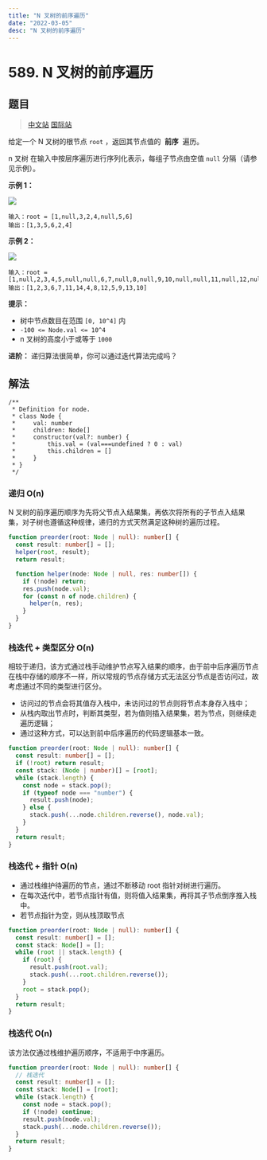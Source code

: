 ```yaml
---
title: "N 叉树的前序遍历"
date: "2022-03-05"
desc: "N 叉树的前序遍历"
---
```


# 589. N 叉树的前序遍历

## 题目

> [中文站](https://leetcode-cn.com/problems/n-ary-tree-preorder-traversal/) [国际站](https://leetcode.com/problems/n-ary-tree-preorder-traversal/)

给定一个 N 叉树的根节点 `root` ，返回其节点值的  **前序**  遍历。

n 叉树 在输入中按层序遍历进行序列化表示，每组子节点由空值 `null` 分隔（请参见示例）。

**示例 1：**

![](https://youyas-cos-1254423828.cos.ap-guangzhou.myqcloud.com/images/leetcode-solution/leetcode_589_image_1.png)

```
输入：root = [1,null,3,2,4,null,5,6]
输出：[1,3,5,6,2,4]
```

**示例 2：**

![](https://youyas-cos-1254423828.cos.ap-guangzhou.myqcloud.com/images/leetcode-solution/leetcode_589_image_2.png)

```
输入：root = [1,null,2,3,4,5,null,null,6,7,null,8,null,9,10,null,null,11,null,12,null,13,null,null,14]
输出：[1,2,3,6,7,11,14,4,8,12,5,9,13,10]
```

**提示：**

- 树中节点数目在范围 `[0, 10^4]` 内
- `-100 <= Node.val <= 10^4`
- n 叉树的高度小于或等于 `1000`

**进阶：** 递归算法很简单，你可以通过迭代算法完成吗？

## 解法

```
/**
 * Definition for node.
 * class Node {
 *     val: number
 *     children: Node[]
 *     constructor(val?: number) {
 *         this.val = (val===undefined ? 0 : val)
 *         this.children = []
 *     }
 * }
 */
```

### 递归 O(n)

N 叉树的前序遍历顺序为先将父节点入结果集，再依次将所有的子节点入结果集，对子树也遵循这种规律，递归的方式天然满足这种树的遍历过程。

```typescript
function preorder(root: Node | null): number[] {
  const result: number[] = [];
  helper(root, result);
  return result;

  function helper(node: Node | null, res: number[]) {
    if (!node) return;
    res.push(node.val);
    for (const n of node.children) {
      helper(n, res);
    }
  }
}
```

### 栈迭代 + 类型区分 O(n)

相较于递归，该方式通过栈手动维护节点写入结果的顺序，由于前中后序遍历节点在栈中存储的顺序不一样，所以常规的节点存储方式无法区分节点是否访问过，故考虑通过不同的类型进行区分。

- 访问过的节点会将其值存入栈中，未访问过的节点则将节点本身存入栈中；
- 从栈内取出节点时，判断其类型，若为值则插入结果集，若为节点，则继续走遍历逻辑；
- 通过这种方式，可以达到前中后序遍历的代码逻辑基本一致。

```typescript
function preorder(root: Node | null): number[] {
  const result: number[] = [];
  if (!root) return result;
  const stack: (Node | number)[] = [root];
  while (stack.length) {
    const node = stack.pop();
    if (typeof node === "number") {
      result.push(node);
    } else {
      stack.push(...node.children.reverse(), node.val);
    }
  }
  return result;
}
```

### 栈迭代 + 指针 O(n)

- 通过栈维护待遍历的节点，通过不断移动 root 指针对树进行遍历。
- 在每次迭代中，若节点指针有值，则将值入结果集，再将其子节点倒序推入栈中。
- 若节点指针为空，则从栈顶取节点

```typescript
function preorder(root: Node | null): number[] {
  const result: number[] = [];
  const stack: Node[] = [];
  while (root || stack.length) {
    if (root) {
      result.push(root.val);
      stack.push(...root.children.reverse());
    }
    root = stack.pop();
  }
  return result;
}
```

### 栈迭代 O(n)

该方法仅通过栈维护遍历顺序，不适用于中序遍历。

```typescript
function preorder(root: Node | null): number[] {
  // 栈迭代
  const result: number[] = [];
  const stack: Node[] = [root];
  while (stack.length) {
    const node = stack.pop();
    if (!node) continue;
    result.push(node.val);
    stack.push(...node.children.reverse());
  }
  return result;
}
```